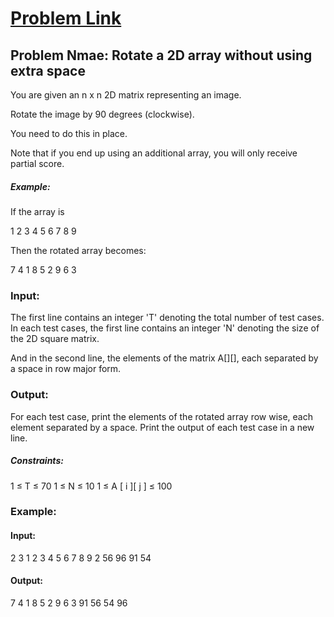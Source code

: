 # [Problem Link](https://practice.geeksforgeeks.org/problems/rotate-a-2d-array-without-using-extra-space/0)


## Problem Nmae: Rotate a 2D array without using extra space

You are given an n x n 2D matrix representing an image.

Rotate the image by 90 degrees (clockwise).

You need to do this in place.

Note that if you end up using an additional array, you will only receive partial score.

##### Example:

If the array is

1 2 3 4 5 6 7 8 9

Then the rotated array becomes:

7 4 1 8 5 2 9 6 3

### Input:

The first line contains an integer 'T' denoting the total number of test cases.
In each test cases, the first line contains an integer 'N' denoting the size of the 2D square matrix.

And in the second line, the elements of the matrix A[][], each separated by a space in row major form.


### Output:

For each test case, print the elements of the rotated array row wise, each element separated by a space. Print the output of each test case in a new line.


##### Constraints:

1 ≤ T ≤ 70
1 ≤ N ≤ 10
1 ≤ A [ i ][ j ] ≤ 100


### Example:

#### Input:

2
3
1 2 3 4 5 6 7 8 9
2
56 96 91 54

#### Output:

7 4 1 8 5 2 9 6 3
91 56 54 96